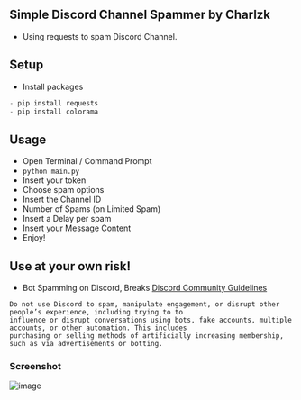 ## Simple Discord Channel Spammer by Charlzk
- Using requests to spam Discord Channel.

## Setup
- Install packages
```python
- pip install requests
- pip install colorama
```
## Usage
- Open Terminal / Command Prompt
- ``python main.py``
- Insert your token
- Choose spam options
- Insert the Channel ID
- Number of Spams (on Limited Spam)
- Insert a Delay per spam
- Insert your Message Content
- Enjoy!

## Use at your own risk!
- Bot Spamming on Discord, Breaks [Discord Community Guidelines](https://discord.com/guidelines)
```
Do not use Discord to spam, manipulate engagement, or disrupt other people’s experience, including trying to to 
influence or disrupt conversations using bots, fake accounts, multiple accounts, or other automation. This includes 
purchasing or selling methods of artificially increasing membership, such as via advertisements or botting.
```

### Screenshot
![image](https://user-images.githubusercontent.com/104715127/175504508-ee6fbcec-673c-4035-a64b-f537919c2e86.png)
